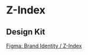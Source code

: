 # Z-Index

## Design Kit

[Figma: Brand Identity / Z-Index](https://figma.com/file/JpoY3waVoQGlLQzQXTL9nn/Design-System-Gemeente-Den-Haag?node-id=3520%3A5)
